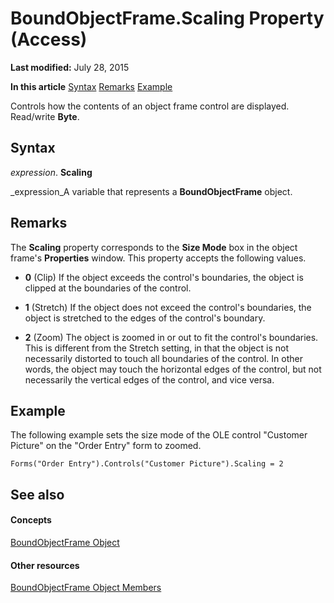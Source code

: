 
# BoundObjectFrame.Scaling Property (Access)

 **Last modified:** July 28, 2015

 **In this article**
 [Syntax](#sectionSection0)
 [Remarks](#sectionSection1)
 [Example](#sectionSection2)


Controls how the contents of an object frame control are displayed. Read/write  **Byte**.


## Syntax
<a name="sectionSection0"> </a>

 _expression_. **Scaling**

 _expression_A variable that represents a  **BoundObjectFrame** object.


## Remarks
<a name="sectionSection1"> </a>

The  **Scaling** property corresponds to the **Size Mode** box in the object frame's **Properties** window. This property accepts the following values.


-  **0** (Clip) If the object exceeds the control's boundaries, the object is clipped at the boundaries of the control.
    
-  **1** (Stretch) If the object does not exceed the control's boundaries, the object is stretched to the edges of the control's boundary.
    
-  **2** (Zoom) The object is zoomed in or out to fit the control's boundaries. This is different from the Stretch setting, in that the object is not necessarily distorted to touch all boundaries of the control. In other words, the object may touch the horizontal edges of the control, but not necessarily the vertical edges of the control, and vice versa.
    

## Example
<a name="sectionSection2"> </a>

The following example sets the size mode of the OLE control "Customer Picture" on the "Order Entry" form to zoomed.


```
Forms("Order Entry").Controls("Customer Picture").Scaling = 2
```


## See also
<a name="sectionSection2"> </a>


#### Concepts


 [BoundObjectFrame Object](b3025672-60b8-e1d6-4769-1f724c9aa1ef.md)
#### Other resources


 [BoundObjectFrame Object Members](e2bbeb0c-1b13-5953-999a-4a0b93cb3ec7.md)
